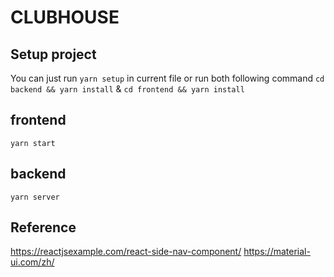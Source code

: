 # CLUBHOUSE

## Setup project
You can just run 
`yarn setup` 
in current file or run both following command
`cd backend && yarn install` & `cd frontend && yarn install`

## frontend
`yarn start`

## backend
`yarn server`

## Reference
https://reactjsexample.com/react-side-nav-component/
https://material-ui.com/zh/